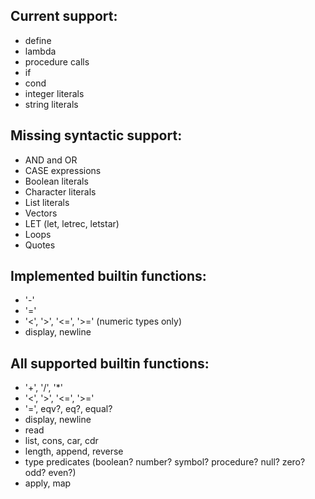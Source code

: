 ## Current support:

  * define
  * lambda
  * procedure calls
  * if
  * cond
  * integer literals
  * string literals

## Missing syntactic support:
  * AND and OR
  * CASE expressions
  * Boolean literals
  * Character literals
  * List literals
  * Vectors
  * LET (let, letrec, letstar)
  * Loops
  * Quotes

## Implemented builtin functions:
  * '-'
  * '='
  * '<', '>', '<=', '>=' (numeric types only)
  * display, newline

## All supported builtin functions:
  * '+', '/', '*'
  * '<', '>', '<=', '>='
  * '=', eqv?, eq?, equal?
  * display, newline
  * read
  * list, cons, car, cdr
  * length, append, reverse
  * type predicates (boolean? number? symbol? procedure? null? zero? odd? even?)
  * apply, map


